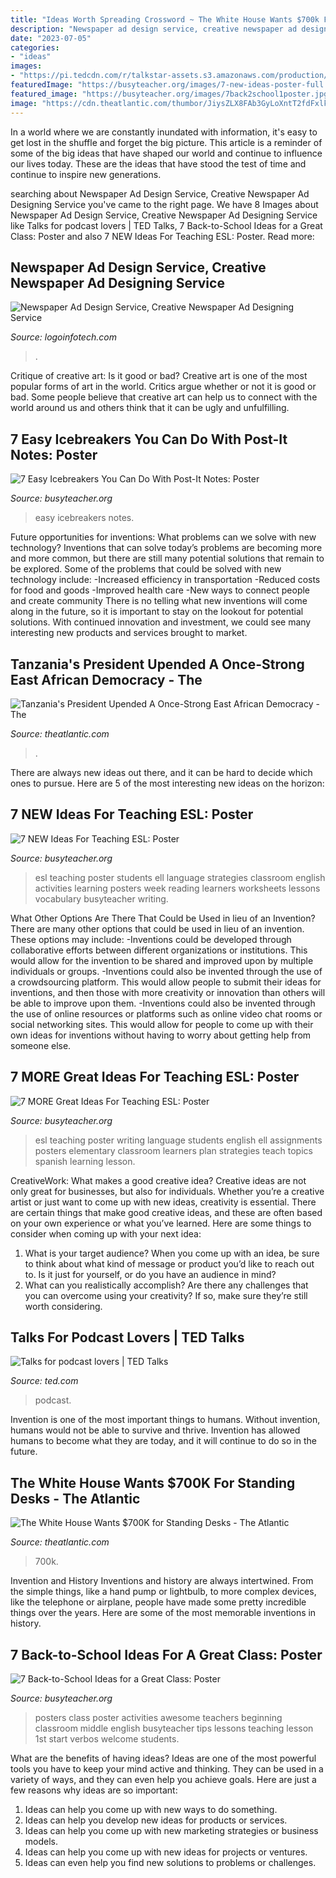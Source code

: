 ```yaml
---
title: "Ideas Worth Spreading Crossword ~ The White House Wants $700k For Standing Desks"
description: "Newspaper ad design service, creative newspaper ad designing service"
date: "2023-07-05"
categories:
- "ideas"
images:
- "https://pi.tedcdn.com/r/talkstar-assets.s3.amazonaws.com/production/playlists/playlist_399/podcast_lover_1200x627.jpg?c=1050%2C550&amp;w=1050"
featuredImage: "https://busyteacher.org/images/7-new-ideas-poster-full.jpg"
featured_image: "https://busyteacher.org/images/7back2school1poster.jpg"
image: "https://cdn.theatlantic.com/thumbor/JiysZLX8FAb3GyLoXntT2fdFxlk=/0x150:3847x2156/960x500/media/img/mt/2019/05/AP_497372371609/original.jpg"
---
```



In a world where we are constantly inundated with information, it's easy to get lost in the shuffle and forget the big picture. This article is a reminder of some of the big ideas that have shaped our world and continue to influence our lives today. These are the ideas that have stood the test of time and continue to inspire new generations.

	

		
searching about Newspaper Ad Design Service, Creative Newspaper Ad Designing Service you've came to the right page. We have 8 Images about Newspaper Ad Design Service, Creative Newspaper Ad Designing Service like Talks for podcast lovers | TED Talks, 7 Back-to-School Ideas for a Great Class: Poster and also 7 NEW Ideas For Teaching ESL: Poster. Read more:
		
    
## Newspaper Ad Design Service, Creative Newspaper Ad Designing Service

<img loading=lazy src="https://www.logoinfotech.com/wp-content/uploads/2019/04/06.Newspaper-Design.jpg" onerror="this.onerror=null;this.src='https://tse2.mm.bing.net/th?id=OIP.rDVpok-N3ADTZzWS6lC24AHaGJ&amp;pid=15.1';" alt="Newspaper Ad Design Service, Creative Newspaper Ad Designing Service">

_Source: logoinfotech.com_

>. 

	

Critique of creative art: Is it good or bad?
Creative art is one of the most popular forms of art in the world. Critics argue whether or not it is good or bad. Some people believe that creative art can help us to connect with the world around us and others think that it can be ugly and unfulfilling.

    
## 7 Easy Icebreakers You Can Do With Post-It Notes: Poster

<img loading=lazy src="http://busyteacher.org/uploads/posts/2012-08/1344737148_post-its-poster1-web.jpg" onerror="this.onerror=null;this.src='https://tse3.mm.bing.net/th?id=OIP.yGUtqdpiprjzNyCt_VTFZQHaKe&amp;pid=15.1';" alt="7 Easy Icebreakers You Can Do With Post-It Notes: Poster">

_Source: busyteacher.org_

>easy icebreakers notes. 

	

Future opportunities for inventions: What problems can we solve with new technology?
Inventions that can solve today’s problems are becoming more and more common, but there are still many potential solutions that remain to be explored. Some of the problems that could be solved with new technology include: 
-Increased efficiency in transportation 
-Reduced costs for food and goods 
-Improved health care 
-New ways to connect people and create community 
There is no telling what new inventions will come along in the future, so it is important to stay on the lookout for potential solutions. With continued innovation and investment, we could see many interesting new products and services brought to market.

    
## Tanzania&#039;s President Upended A Once-Strong East African Democracy - The

<img loading=lazy src="https://cdn.theatlantic.com/thumbor/JiysZLX8FAb3GyLoXntT2fdFxlk=/0x150:3847x2156/960x500/media/img/mt/2019/05/AP_497372371609/original.jpg" onerror="this.onerror=null;this.src='https://tse4.mm.bing.net/th?id=OIP.J32HK5GYLlkBYH-uJrN9DgHaD2&amp;pid=15.1';" alt="Tanzania&#039;s President Upended A Once-Strong East African Democracy - The">

_Source: theatlantic.com_

>. 

	

There are always new ideas out there, and it can be hard to decide which ones to pursue. Here are 5 of the most interesting new ideas on the horizon: 

    
## 7 NEW Ideas For Teaching ESL: Poster

<img loading=lazy src="https://busyteacher.org/images/7-new-ideas-poster-full.jpg" onerror="this.onerror=null;this.src='https://tse2.mm.bing.net/th?id=OIP.QGuBVNzifjtSBfDyJftAzgHaKe&amp;pid=15.1';" alt="7 NEW Ideas For Teaching ESL: Poster">

_Source: busyteacher.org_

>esl teaching poster students ell language strategies classroom english activities learning posters week reading learners worksheets lessons vocabulary busyteacher writing. 

	

What Other Options Are There That Could be Used in lieu of an Invention?
There are many other options that could be used in lieu of an invention. These options may include: 
-Inventions could be developed through collaborative efforts between different organizations or institutions. This would allow for the invention to be shared and improved upon by multiple individuals or groups. 
-Inventions could also be invented through the use of a crowdsourcing platform. This would allow people to submit their ideas for inventions, and then those with more creativity or innovation than others will be able to improve upon them. 
-Inventions could also be invented through the use of online resources or platforms such as online video chat rooms or social networking sites. This would allow for people to come up with their own ideas for inventions without having to worry about getting help from someone else.

    
## 7 MORE Great Ideas For Teaching ESL: Poster

<img loading=lazy src="http://busyteacher.org/uploads/posts/2012-07/1342486493_7-more-great-ideas-poster-web.jpg" onerror="this.onerror=null;this.src='https://tse4.mm.bing.net/th?id=OIP.e18CFnkXozAZ3Oy3bFhfswHaKe&amp;pid=15.1';" alt="7 MORE Great Ideas For Teaching ESL: Poster">

_Source: busyteacher.org_

>esl teaching poster writing language students english ell assignments posters elementary classroom learners plan strategies teach topics spanish learning lesson. 

	

CreativeWork: What makes a good creative idea?
Creative ideas are not only great for businesses, but also for individuals. Whether you’re a creative artist or just want to come up with new ideas, creativity is essential. There are certain things that make good creative ideas, and these are often based on your own experience or what you’ve learned. Here are some things to consider when coming up with your next idea: 
1) What is your target audience? When you come up with an idea, be sure to think about what kind of message or product you’d like to reach out to. Is it just for yourself, or do you have an audience in mind? 
2) What can you realistically accomplish? Are there any challenges that you can overcome using your creativity? If so, make sure they’re still worth considering.

    
## Talks For Podcast Lovers | TED Talks

<img loading=lazy src="https://pi.tedcdn.com/r/talkstar-assets.s3.amazonaws.com/production/playlists/playlist_399/podcast_lover_1200x627.jpg?c=1050%2C550&amp;w=1050" onerror="this.onerror=null;this.src='https://tse3.mm.bing.net/th?id=OIP.M-8vO2glkfdr2UtkrPvBggHaD3&amp;pid=15.1';" alt="Talks for podcast lovers | TED Talks">

_Source: ted.com_

>podcast. 

	

Invention is one of the most important things to humans. Without invention, humans would not be able to survive and thrive. Invention has allowed humans to become what they are today, and it will continue to do so in the future.

    
## The White House Wants $700K For Standing Desks - The Atlantic

<img loading=lazy src="https://cdn.theatlantic.com/thumbor/7XkPRHoTfFJirdj6WWK30UDJPMs=/0x382:4848x2907/960x500/media/img/nj/2015/10/6/the-white-house-wants-700k/gettyimages-453179232/original.jpg" onerror="this.onerror=null;this.src='https://tse1.mm.bing.net/th?id=OIP.5WFlyLflhtZ0ZF7oXBlnqAHaD2&amp;pid=15.1';" alt="The White House Wants $700K for Standing Desks - The Atlantic">

_Source: theatlantic.com_

>700k. 

	

Invention and History
Inventions and history are always intertwined. From the simple things, like a hand pump or lightbulb, to more complex devices, like the telephone or airplane, people have made some pretty incredible things over the years. Here are some of the most memorable inventions in history.

    
## 7 Back-to-School Ideas For A Great Class: Poster

<img loading=lazy src="https://busyteacher.org/images/7back2school1poster.jpg" onerror="this.onerror=null;this.src='https://tse1.mm.bing.net/th?id=OIP.Rgz3Ng0ovz6OR4hFa9HCIAHaKe&amp;pid=15.1';" alt="7 Back-to-School Ideas for a Great Class: Poster">

_Source: busyteacher.org_

>posters class poster activities awesome teachers beginning classroom middle english busyteacher tips lessons teaching lesson 1st start verbos welcome students. 

	

What are the benefits of having ideas?
Ideas are one of the most powerful tools you have to keep your mind active and thinking. They can be used in a variety of ways, and they can even help you achieve goals. Here are just a few reasons why ideas are so important: 
1. Ideas can help you come up with new ways to do something.
2. Ideas can help you develop new ideas for products or services. 
3. Ideas can help you come up with new marketing strategies or business models. 
4. Ideas can help you come up with new ideas for projects or ventures. 
5. Ideas can even help you find new solutions to problems or challenges.

